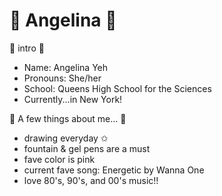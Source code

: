 # 🌸 Angelina 🌸
 


   🤍 intro 🤍

   - Name: Angelina Yeh 
   - Pronouns: She/her 
   - School: Queens High School for the Sciences 
   - Currently...in New York! 
 
 
  🤍 A few things about me... 🤍

  - drawing everyday ✩
  - fountain & gel pens are a must 
  - fave color is pink 
  - current fave song: Energetic by Wanna One  
  - love 80's, 90's, and 00's music!!  
 
